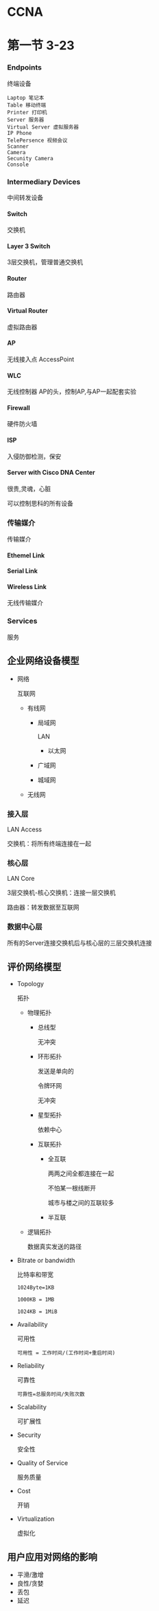 # CCNA



# 第一节 3-23

### Endpoints

终端设备

```
Laptop 笔记本
Table 移动终端
Printer 打印机
Server 服务器
Virtual Server 虚拟服务器
IP Phone
TelePersence 视频会议
Scanner
Camera
Secunity Camera
Console
```



### Intermediary Devices

中间转发设备

#### Switch

交换机

#### Layer 3 Switch

3层交换机，管理普通交换机

#### Router

路由器

#### Virtual Router

虚拟路由器

#### AP

无线接入点 AccessPoint

#### WLC

无线控制器 AP的头，控制AP,与AP一起配套实验

#### Firewall

硬件防火墙

#### ISP

入侵防御检测，保安

#### Server with Cisco DNA Center

很贵,灵魂，心脏

可以控制思科的所有设备

### 传输媒介

传输媒介

#### Ethemel Link



#### Serial Link



#### Wireless Link

无线传输媒介

### Services

服务

## 企业网络设备模型

- 网络

  互联网

  - 有线网

    - 局域网

      LAN

      - 以太网

    - 广域网

    - 城域网

  - 无线网

### 接入层

LAN Access

交换机：将所有终端连接在一起

### 核心层

LAN Core

3层交换机-核心交换机：连接一层交换机

路由器：转发数据至互联网

### 数据中心层

所有的Server连接交换机后与核心层的三层交换机连接

## 评价网络模型

- Topology

  拓扑

  - 物理拓扑

    - 总线型

      无冲突

    - 环形拓扑

      发送是单向的

      令牌环网

      无冲突

    - 星型拓扑

      依赖中心

    - 互联拓扑

      - 全互联

        两两之间全都连接在一起

        不怕某一根线断开

        城市与楼之间的互联较多

      - 半互联

  - 逻辑拓扑

    数据真实发送的路径

- Bitrate or bandwidth

  比特率和带宽

  ```
  1024Byte=1KB
  
  1000KB = 1MB
  
  1024KB = 1MiB
  ```

  

- Availability

  可用性

  ```
  可用性 = 工作时间/(工作时间+重启时间)
  ```

  

- Reliability

  可靠性

  ```
  可靠性=总服务时间/失败次数
  ```

  

- Scalability

  可扩展性

- Security

  安全性

- Quality of Service

  服务质量

- Cost

  开销

- Virtualization

  虚拟化

## 用户应用对网络的影响

- 平滑/激增
- 良性/贪婪
- 丢包
- 延迟